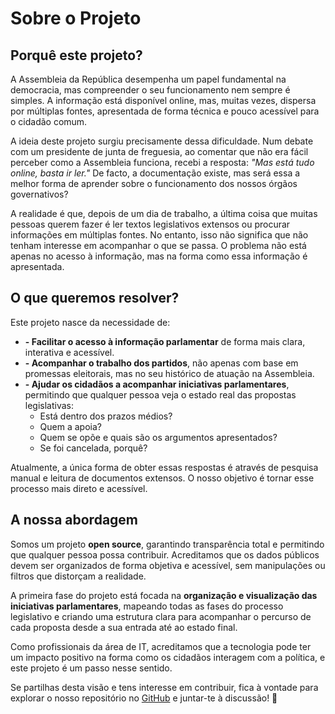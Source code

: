 # Sobre o Projeto

## Porquê este projeto?

A Assembleia da República desempenha um papel fundamental na democracia, mas compreender o seu funcionamento nem sempre é simples. A informação está disponível online, mas, muitas vezes, dispersa por múltiplas fontes, apresentada de forma técnica e pouco acessível para o cidadão comum.

A ideia deste projeto surgiu precisamente dessa dificuldade. Num debate com um presidente de junta de freguesia, ao comentar que não era fácil perceber como a Assembleia funciona, recebi a resposta: _"Mas está tudo online, basta ir ler."_ De facto, a documentação existe, mas será essa a melhor forma de aprender sobre o funcionamento dos nossos órgãos governativos?

A realidade é que, depois de um dia de trabalho, a última coisa que muitas pessoas querem fazer é ler textos legislativos extensos ou procurar informações em múltiplas fontes. No entanto, isso não significa que não tenham interesse em acompanhar o que se passa. O problema não está apenas no acesso à informação, mas na forma como essa informação é apresentada.

## O que queremos resolver?

Este projeto nasce da necessidade de:

- **- Facilitar o acesso à informação parlamentar** de forma mais clara, interativa e acessível.
- **- Acompanhar o trabalho dos partidos**, não apenas com base em promessas eleitorais, mas no seu histórico de atuação na Assembleia.
- **- Ajudar os cidadãos a acompanhar iniciativas parlamentares**, permitindo que qualquer pessoa veja o estado real das propostas legislativas:
  - Está dentro dos prazos médios?
  - Quem a apoia?
  - Quem se opõe e quais são os argumentos apresentados?
  - Se foi cancelada, porquê?

Atualmente, a única forma de obter essas respostas é através de pesquisa manual e leitura de documentos extensos. O nosso objetivo é tornar esse processo mais direto e acessível.

## A nossa abordagem

Somos um projeto **open source**, garantindo transparência total e permitindo que qualquer pessoa possa contribuir. Acreditamos que os dados públicos devem ser organizados de forma objetiva e acessível, sem manipulações ou filtros que distorçam a realidade.

A primeira fase do projeto está focada na **organização e visualização das iniciativas parlamentares**, mapeando todas as fases do processo legislativo e criando uma estrutura clara para acompanhar o percurso de cada proposta desde a sua entrada até ao estado final.

Como profissionais da área de IT, acreditamos que a tecnologia pode ter um impacto positivo na forma como os cidadãos interagem com a política, e este projeto é um passo nesse sentido.

Se partilhas desta visão e tens interesse em contribuir, fica à vontade para explorar o nosso repositório no [GitHub](https://github.com/bcamarneiro/gov-perf-frontend) e juntar-te à discussão! 🚀
